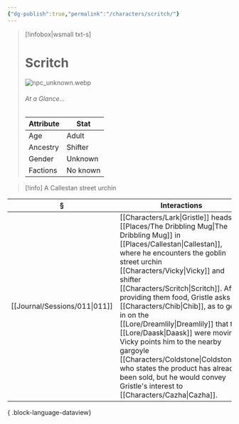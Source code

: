 ```yaml
---
{"dg-publish":true,"permalink":"/characters/scritch/"}
---
```


> [!infobox|wsmall txt-s]
> # Scritch
> ![npc_unknown.webp](/img/user/z_attachments/npc_unknown.webp) 
> ###### At a Glance...
> | Attribute | Stat |
> | ---- | ---- |
> | Age | Adult |
> | Ancestry | Shifter |
> | Gender | Unknown |
> | Factions | No known |

>[!info] A Callestan street urchin

| §                                | Interactions                                                                                                                                                                                                                                                                                                                                                                                                                         |
| -------------------------------- | ------------------------------------------------------------------------------------------------------------------------------------------------------------------------------------------------------------------------------------------------------------------------------------------------------------------------------------------------------------------------------------------------------------------------------------ |
| [[Journal/Sessions/011\|011]] | [[Characters/Lark\|Gristle]] heads to [[Places/The Dribbling Mug\|The Dribbling Mug]] in [[Places/Callestan\|Callestan]], where he encounters the goblin street urchin [[Characters/Vicky\|Vicky]] and shifter [[Characters/Scritch\|Scritch]]. After providing them food, Gristle asks for [[Characters/Chib\|Chib]], as to get in on the [[Lore/Dreamlily\|Dreamlily]] that the [[Lore/Daask\|Daask]] were moving. Vicky points him to the nearby gargoyle [[Characters/Coldstone\|Coldstone]], who states the product has already been sold, but he would convey Gristle's interest to [[Characters/Cazha\|Cazha]]. |

{ .block-language-dataview}